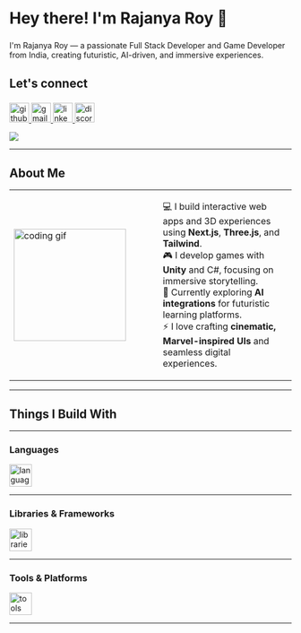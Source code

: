 <h1 align="left">Hey there! I'm Rajanya Roy 👋</h1>

###

<p align="left">
I'm Rajanya Roy — a passionate Full Stack Developer and Game Developer from India, creating futuristic, AI-driven, and immersive experiences.
</p>

###

<h2 align="left">Let's connect</h2>

###

<div align="left">
  <a href="https://github.com/RajanyaRoy" target="_blank">
    <img src="https://img.shields.io/static/v1?message=GitHub&logo=github&label=&color=111&logoColor=white&labelColor=&style=for-the-badge" height="35" alt="github logo"  />
  </a>
  <a href="mailto:rajanyaroy040@gmail.com" target="_blank">
    <img src="https://img.shields.io/static/v1?message=Gmail&logo=gmail&label=&color=D14836&logoColor=white&labelColor=&style=for-the-badge" height="35" alt="gmail logo"  />
  </a>
  <a href="https://www.linkedin.com/in/rajanya-roy04" target="_blank">
    <img src="https://img.shields.io/static/v1?message=LinkedIn&logo=linkedin&label=&color=0077B5&logoColor=white&labelColor=&style=for-the-badge" height="35" alt="linkedin logo"  />
  </a>
  <img src="https://img.shields.io/static/v1?message=Discord&logo=discord&label=heisenberg.&color=7289DA&logoColor=white&labelColor=&style=for-the-badge" height="35" alt="discord logo"  />
</div>

![](https://komarev.com/ghpvc/?username=RajanyaRoy&label=PROFILE+VIEWS)

---

<h2 align="left">About Me</h2>

<table>
  <tr>
    <td width="250">
      <img align="left" height="200" src="https://media.giphy.com/media/hqU2KkjW5bE2v2Z7Q2/giphy.gif" alt="coding gif" />
    </td>
    <td>
      <p>
        💻 I build interactive web apps and 3D experiences using <b>Next.js</b>, <b>Three.js</b>, and <b>Tailwind</b>.<br>
        🎮 I develop games with <b>Unity</b> and C#, focusing on immersive storytelling.<br>
        🚀 Currently exploring <b>AI integrations</b> for futuristic learning platforms.<br>
        ⚡ I love crafting <b>cinematic, Marvel-inspired UIs</b> and seamless digital experiences.
      </p>
    </td>
  </tr>
</table>

---

<h2 align="left">Things I Build With</h2>

---

<h3 align="left">Languages</h3>

<div align="left">
  <img src="https://skillicons.dev/icons?i=js,ts,py,cs,c,html,css" height="40" alt="languages" />
</div>

---

<h3 align="left">Libraries & Frameworks</h3>

<div align="left">
  <img src="https://skillicons.dev/icons?i=react,nextjs,tailwind,threejs,nodejs,express,vite" height="40" alt="libraries and frameworks" />
</div>

---

<h3 align="left">Tools & Platforms</h3>

<div align="left">
  <img src="https://skillicons.dev/icons?i=git,github,blender,vercel,figma,unity,vscode,firebase,supabase,azure,mongodb" height="40" alt="tools and platforms" />
</div>

---
